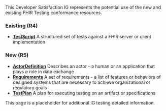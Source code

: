 
<p>This Developer Satisfaction IG represents the potential use of the new and existing FHIR Testing conformance resources.</p>

### Existing (R4)

* <strong>[TestScript](http://hl7.org/fhir/R4/testscript.html)</strong>  A structured set of tests against a FHIR server or client implementation

### New (R5)

* <strong>[ActorDefinition](http://hl7.org/fhir/R5/actordefinition.html)</strong>  Describes an actor - a human or an application that plays a role in data exchange
* <strong>[Requirements](http://hl7.org/fhir/R5/requirements.html)</strong>  A set of requirements - a list of features or behaviors of designed systems that are necessary to achieve organizational or regulatory goals
* <strong>[TestPlan](http://hl7.org/fhir/R5/testplan.html)</strong>  A plan for executing testing on an artifact or specifications

<p></p>
<p>This page is a placeholder for additional IG testing detailed information.</p>
